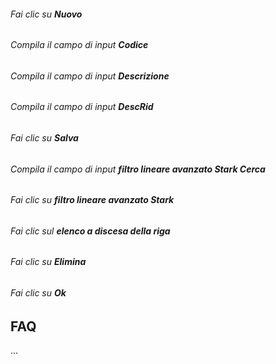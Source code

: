 ###### Fai clic su **Nuovo**  

###### Compila il campo di input **Codice**  

###### Compila il campo di input **Descrizione**  

###### Compila il campo di input **DescRid**  

###### Fai clic su **Salva**  

###### Compila il campo di input **filtro lineare avanzato Stark Cerca**  

###### Fai clic su **filtro lineare avanzato Stark**  

###### Fai clic sul **elenco a discesa della riga**  

###### Fai clic su **Elimina**  

###### Fai clic su **Ok**  

FAQ
---

...